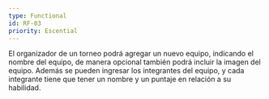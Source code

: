 ```yaml
---
type: Functional
id: RF-03
priority: Escential
---
```


El organizador de un torneo podrá agregar un nuevo equipo, indicando el nombre del equipo, de manera opcional también podrá incluir la imagen del equipo. Además se pueden ingresar los integrantes del equipo, y cada integrante tiene que tener un nombre y un puntaje en relación a su habilidad.
